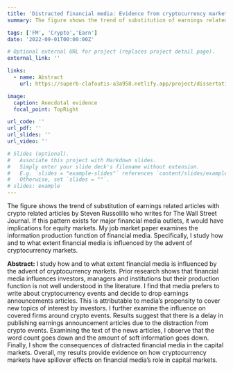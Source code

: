 ```yaml
---
title: 'Distracted financial media: Evidence from cryptocurrency market'
summary: The figure shows the trend of substitution of earnings related articles with crypto related articles by Steven Russolillo who writes for The Wall Street Journal. If this pattern exists for major financial media outlets, it would have implications for equity markets. My job market paper examines the information production function of financial media. Specifically, I study how and to what extent financial media is influenced by the advent of cryptocurrency markets. Click on Abstract to read more.

tags: ['FM', 'Crypto','Earn']
date: '2022-09-01T00:00:00Z'

# Optional external URL for project (replaces project detail page).
external_link: ''

links:
  - name: Abstract
    url: https://superb-clafoutis-a3a958.netlify.app/project/dissertation/

image: 
  caption: Anecdotal evidence
  focal_point: TopRight

url_code: ''
url_pdf: ''
url_slides: ''
url_video: ''

# Slides (optional).
#   Associate this project with Markdown slides.
#   Simply enter your slide deck's filename without extension.
#   E.g. `slides = "example-slides"` references `content/slides/example-slides.md`.
#   Otherwise, set `slides = ""`.
# slides: example
---
```

The figure shows the trend of substitution of earnings related articles with crypto related articles by Steven Russolillo who writes for The Wall Street Journal. If this pattern exists for major financial media outlets, it would have implications for equity markets. My job market paper examines the information production function of financial media. Specifically, I study how and to what extent financial media is influenced by the advent of cryptocurrency markets.

**Abstract:** I study how and to what extent financial media is influenced by the advent of cryptocurrency markets. Prior research shows that financial media influences investors, managers and institutions but their production function is not well understood in the literature. I find that media prefers to write about cryptocurrency events and decide to drop earnings announcements articles. This is attributable to media’s propensity to cover new topics of interest by investors. I further examine the influence on covered firms around crypto events. Results suggest that there is a delay in publishing earnings announcement articles due to the distraction from crypto events. Examining the text of the news articles, I observe that the word count goes down and the amount of soft information goes down. Finally, I show the consequences of distracted financial media in the capital markets. Overall, my results provide evidence on how cryptocurrency markets have spillover effects on financial media’s role in capital markets. 
